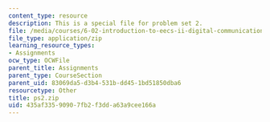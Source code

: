 ```yaml
---
content_type: resource
description: This is a special file for problem set 2.
file: /media/courses/6-02-introduction-to-eecs-ii-digital-communication-systems-fall-2012/435af33590907fb2f3dda63a9cee166a_ps2.zip
file_type: application/zip
learning_resource_types:
- Assignments
ocw_type: OCWFile
parent_title: Assignments
parent_type: CourseSection
parent_uid: 83069da5-d3b4-531b-dd45-1bd51850dba6
resourcetype: Other
title: ps2.zip
uid: 435af335-9090-7fb2-f3dd-a63a9cee166a
---
```

